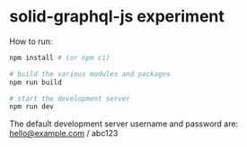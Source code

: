 # solid-graphql-js experiment

How to run:

```sh
npm install # (or npm ci)

# build the various modules and packages
npm run build

# start the development server
npm run dev
```

The default development server username and password are: hello@example.com / abc123

